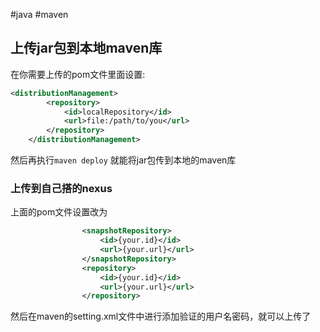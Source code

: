 #java #maven
## 上传jar包到本地maven库

在你需要上传的pom文件里面设置:
```xml
<distributionManagement>
        <repository>
            <id>localRepository</id>
            <url>file:/path/to/you</url>
        </repository>
    </distributionManagement>
```
然后再执行`maven deploy` 就能将jar包传到本地的maven库

### 上传到自己搭的nexus

上面的pom文件设置改为

```xml
                <snapshotRepository>
                    <id>{your.id}</id>
                    <url>{your.url}</url>
                </snapshotRepository>
                <repository>
                    <id>{your.id}</id>
                    <url>{your.url}</url>
                </repository>
```

然后在maven的setting.xml文件中进行添加验证的用户名密码，就可以上传了

